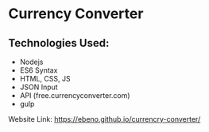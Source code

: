 # Currency Converter

<h2>Technologies Used:</h2>
<ul>
	<li>Nodejs</li>
	<li>ES6 Syntax</li>
	<li>HTML, CSS, JS</li>
	<li>JSON Input</li>
	<li>API (free.currencyconverter.com)</li>
	<li>gulp</li>
</ul>

Website Link: https://ebeno.github.io/currencry-converter/
